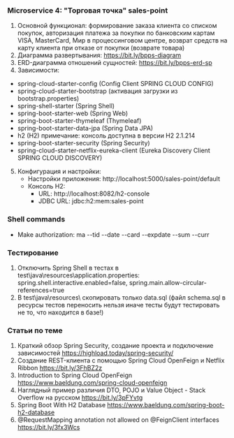 ### Microservice 4: "Торговая точка" sales-point
1. Основной функционал: формирование заказа клиента со списком покупок, авторизация платежа за покупки по банковским
   картам VISA, MasterCard, Мир в процессинговом центре, возврат средств на карту клиента при отказе от покупки (возврате
   товара)
2. Диаграмма развертывания: https://bit.ly/bpps-diagram
3. ERD-диаграмма отношений сущностей: https://bit.ly/bpps-erd-sp
4. Зависимости:
  - spring-cloud-starter-config (Config Client SPRING CLOUD CONFIG)
  - spring-cloud-starter-bootstrap (активация загрузки из bootstrap.properties)
  - spring-shell-starter (Spring Shell)
  - spring-boot-starter-web (Spring Web)
  - spring-boot-starter-thymeleaf (Thymeleaf)
  - spring-boot-starter-data-jpa (Spring Data JPA)
  - h2 (H2) примечание: консоль доступна в версии H2 2.1.214
  - spring-boot-starter-security (Spring Security)
  - spring-cloud-starter-netflix-eureka-client (Eureka Discovery Client SPRING CLOUD DISCOVERY)
5. Конфигурация и настройки:
   - Настройки приложения: http://localhost:5000/sales-point/default
   - Консоль H2:
     - URL: http://localhost:8082/h2-console
     - JDBC URL: jdbc:h2:mem:sales-point

### Shell commands
  - Make authorization: ma --tid <tid> --date <date> --card <card> --expdate <expdate> --sum <sum> --curr <curr>

### Тестирование
1. Отключить Spring Shell в тестах в test\java\resources\application.properties: spring.shell.interactive.enabled=false, spring.main.allow-circular-references=true
2. В test\java\resources\ скопировать только data.sql (файл schema.sql в ресурсы тестов переносить нельзя иначе тесты будут тестировать не то, что находится в базе!)
 
### Статьи по теме
1. Краткий обзор Spring Security, создание проекта и подключение зависимостей https://highload.today/spring-security/
2. Создание REST-клиента с помощью Spring Cloud OpenFeign и Netflix Ribbon https://bit.ly/3FhBZ2z
3. Introduction to Spring Cloud OpenFeign https://www.baeldung.com/spring-cloud-openfeign
4. Наглядный пример различия DTO, POJO и Value Object - Stack Overflow на русском https://bit.ly/3pFYvtg
5. Spring Boot With H2 Database https://www.baeldung.com/spring-boot-h2-database
6. @RequestMapping annotation not allowed on @FeignClient interfaces https://bit.ly/3fx3Wcs
